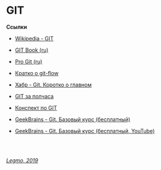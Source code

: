# GIT #

**Ссылки**
- [Wikipedia - GIT](https://ru.wikipedia.org/wiki/Git)
- [GIT Book (ru)](https://git-scm.com/book/ru/v2)
- [Pro Git (ru)](http://www.linuxcookbook.ru/books/progit/index.html)
- [Кратко о git-flow](http://ruwhynot.com/2016/03/08/briefly-about-gitflow/)
- [Хабр - Git. Коротко о главном](https://habr.com/ru/post/588801/)
- [GIT за полчаса](https://proglib.io/p/git-for-half-an-hour)
- [Конспект по GIT](https://gist.github.com/vchernogorov/030144a7b0832c683adc3e0b502ad3e5)
- [GeekBrains - Git. Базовый курс (бесплатный)](https://gb.ru/courses/1117)
- [GeekBrains - Git. Базовый курс (бесплатный, YouTube)](https://www.youtube.com/playlist?list=PLmRNNqEA7JoM77hOJkPrLOfJQGizCLR3P)
  
  <br> 
  <br> 

*[Legmo, 2019](https://github.com/Legmo/notes/)*